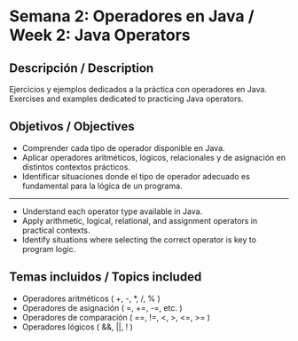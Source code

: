 # Semana 2: Operadores en Java / Week 2: Java Operators

## Descripción / Description

Ejercicios y ejemplos dedicados a la práctica con operadores en Java.
Exercises and examples dedicated to practicing Java operators.

## Objetivos / Objectives

- Comprender cada tipo de operador disponible en Java.
- Aplicar operadores aritméticos, lógicos, relacionales y de asignación en distintos contextos prácticos.
- Identificar situaciones donde el tipo de operador adecuado es fundamental para la lógica de un programa.

---
- Understand each operator type available in Java.
- Apply arithmetic, logical, relational, and assignment operators in practical contexts.
- Identify situations where selecting the correct operator is key to program logic.

## Temas incluidos / Topics included

- Operadores aritméticos ( +, -, *, /, % )
- Operadores de asignación ( =, +=, -=, etc. )
- Operadores de comparación ( ==, !=, <, >, <=, >= )
- Operadores lógicos ( &&, ||, ! )
